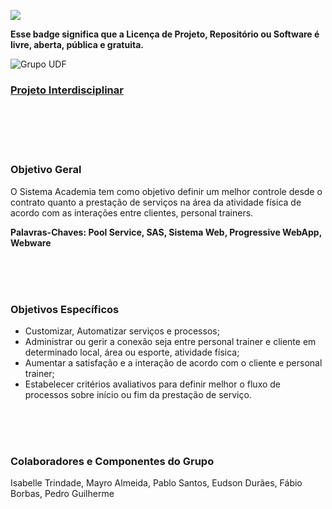![](https://img.shields.io/badge/License-GPLv3-blue.svg)

**Esse badge significa que a Licença de Projeto, Repositório ou Software é livre, aberta, pública e gratuita.**

![Grupo UDF](http://3.bp.blogspot.com/-RizzfGXtv10/T6FdxUrlE5I/AAAAAAAAAFE/9Ytah8msyt8/s1600/30276_114631768573823_114631328573867_83786_1421735_n.jpg)

### [Projeto Interdisciplinar](https://grupoudf.github.io/projetointerdisciplinar/slide/#/)

<br/>
<br/>
<br/>
<br/>

### Objetivo Geral 
O Sistema Academia tem como objetivo definir um melhor controle desde o contrato quanto a prestação de serviços na área da atividade física de acordo com as interações entre clientes, personal trainers.  

**Palavras-Chaves: Pool Service, SAS, Sistema Web, Progressive WebApp, Webware**

<br/>
<br/>
<br/>

### Objetivos Específicos

- Customizar, Automatizar serviços e processos;
- Administrar ou gerir a conexão seja entre personal trainer e cliente em determinado local, área ou esporte, atividade física;
- Aumentar a satisfação e a interação de acordo com o cliente e personal trainer;
- Estabelecer critérios avaliativos para definir melhor o fluxo de processos sobre início ou fim da prestação de serviço.

<br/>
<br/>
<br/>


### Colaboradores e Componentes do Grupo
Isabelle Trindade, Mayro Almeida, Pablo Santos, Eudson Durães, Fábio Borbas, Pedro Guilherme 

<br/>
<br/>
<br/>
